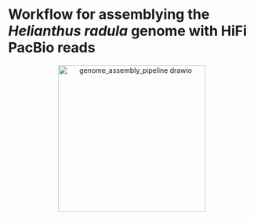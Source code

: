 # Workflow for assemblying the *Helianthus radula* genome with HiFi PacBio reads

<p align="center">
  <img src="https://github.com/user-attachments/assets/fcab987a-5853-445f-9251-d838f198f25c" width="300" alt="genome_assembly_pipeline drawio"/>
</p>
